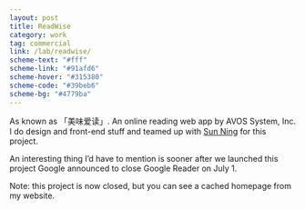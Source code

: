 ```yaml
---
layout: post
title: ReadWise
category: work
tag: commercial
link: /lab/readwise/
scheme-text: "#fff"
scheme-link: "#91afd6"
scheme-hover: "#315380"
scheme-code: "#39beb6"
scheme-bg: "#4779ba"
---
```


<div class=txt>
  <p>As known as 「美味爱读」. An online reading web app by AVOS System, Inc. I do design and front-end stuff and teamed up with <a href="http://sunng.info/">Sun Ning</a> for this project.</p>

  <p>An interesting thing I’d have to mention is sooner after we launched this project Google announced to close Google Reader on July 1.</p>

  <p>Note: this project is now closed, but you can see a cached homepage from my website.</p>
</div>
